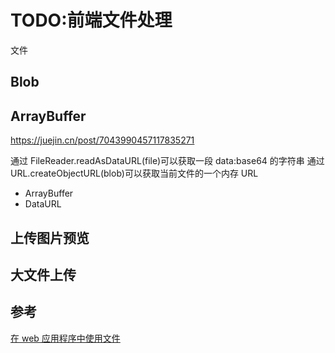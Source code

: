 # TODO:前端文件处理

文件

## Blob

## ArrayBuffer

https://juejin.cn/post/7043990457117835271

通过 FileReader.readAsDataURL(file)可以获取一段 data:base64 的字符串
通过 URL.createObjectURL(blob)可以获取当前文件的一个内存 URL

- ArrayBuffer
- DataURL

## 上传图片预览

## 大文件上传

## 参考

[在 web 应用程序中使用文件](https://developer.mozilla.org/zh-CN/docs/Web/API/File_API/Using_files_from_web_applications)
